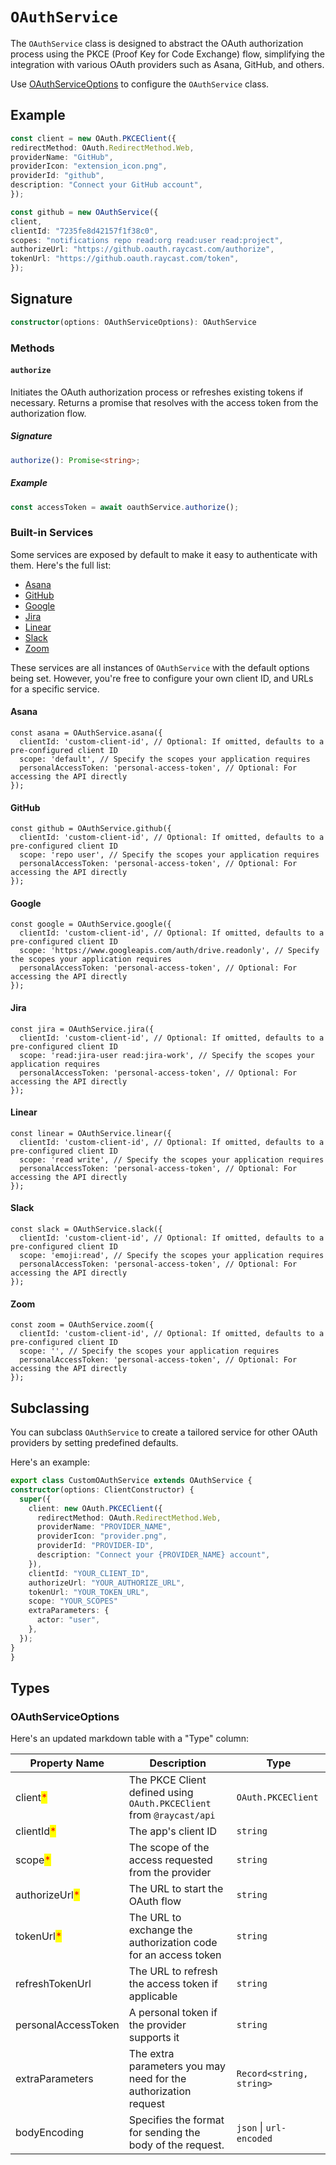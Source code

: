 # `OAuthService`

The `OAuthService` class is designed to abstract the OAuth authorization process using the PKCE (Proof Key for Code Exchange) flow, simplifying the integration with various OAuth providers such as Asana, GitHub, and others.

Use [OAuthServiceOptions](#OAuthServiceOptions) to configure the `OAuthService` class.

## Example

```ts
const client = new OAuth.PKCEClient({
redirectMethod: OAuth.RedirectMethod.Web,
providerName: "GitHub",
providerIcon: "extension_icon.png",
providerId: "github",
description: "Connect your GitHub account",
});

const github = new OAuthService({
client,
clientId: "7235fe8d42157f1f38c0",
scopes: "notifications repo read:org read:user read:project",
authorizeUrl: "https://github.oauth.raycast.com/authorize",
tokenUrl: "https://github.oauth.raycast.com/token",
});
```

## Signature

```ts
constructor(options: OAuthServiceOptions): OAuthService
```

### Methods

#### `authorize`

Initiates the OAuth authorization process or refreshes existing tokens if necessary. Returns a promise that resolves with the access token from the authorization flow.

##### Signature

```typescript
authorize(): Promise<string>;
```

##### Example

```typescript
const accessToken = await oauthService.authorize();
```

### Built-in Services

Some services are exposed by default to make it easy to authenticate with them. Here's the full list:

- [Asana](#asana)
- [GitHub](#github)
- [Google](#google)
- [Jira](#jira)
- [Linear](#linear)
- [Slack](#slack)
- [Zoom](#zoom)

These services are all instances of `OAuthService` with the default options being set. However, you're free to configure your own client ID, and URLs for a specific service.

#### Asana

```tsx
const asana = OAuthService.asana({
  clientId: 'custom-client-id', // Optional: If omitted, defaults to a pre-configured client ID
  scope: 'default', // Specify the scopes your application requires
  personalAccessToken: 'personal-access-token', // Optional: For accessing the API directly
});
```

#### GitHub

```tsx
const github = OAuthService.github({
  clientId: 'custom-client-id', // Optional: If omitted, defaults to a pre-configured client ID
  scope: 'repo user', // Specify the scopes your application requires
  personalAccessToken: 'personal-access-token', // Optional: For accessing the API directly
});
```

#### Google

```tsx
const google = OAuthService.google({
  clientId: 'custom-client-id', // Optional: If omitted, defaults to a pre-configured client ID
  scope: 'https://www.googleapis.com/auth/drive.readonly', // Specify the scopes your application requires
  personalAccessToken: 'personal-access-token', // Optional: For accessing the API directly
});
```

#### Jira

```tsx
const jira = OAuthService.jira({
  clientId: 'custom-client-id', // Optional: If omitted, defaults to a pre-configured client ID
  scope: 'read:jira-user read:jira-work', // Specify the scopes your application requires
  personalAccessToken: 'personal-access-token', // Optional: For accessing the API directly
});
```

#### Linear

```tsx
const linear = OAuthService.linear({
  clientId: 'custom-client-id', // Optional: If omitted, defaults to a pre-configured client ID
  scope: 'read write', // Specify the scopes your application requires
  personalAccessToken: 'personal-access-token', // Optional: For accessing the API directly
});
```

#### Slack

```tsx
const slack = OAuthService.slack({
  clientId: 'custom-client-id', // Optional: If omitted, defaults to a pre-configured client ID
  scope: 'emoji:read', // Specify the scopes your application requires
  personalAccessToken: 'personal-access-token', // Optional: For accessing the API directly
});
```

#### Zoom

```tsx
const zoom = OAuthService.zoom({
  clientId: 'custom-client-id', // Optional: If omitted, defaults to a pre-configured client ID
  scope: '', // Specify the scopes your application requires
  personalAccessToken: 'personal-access-token', // Optional: For accessing the API directly
});
```

## Subclassing

You can subclass `OAuthService` to create a tailored service for other OAuth providers by setting predefined defaults.

Here's an example:

```ts
export class CustomOAuthService extends OAuthService {
constructor(options: ClientConstructor) {
  super({
    client: new OAuth.PKCEClient({
      redirectMethod: OAuth.RedirectMethod.Web,
      providerName: "PROVIDER_NAME",
      providerIcon: "provider.png",
      providerId: "PROVIDER-ID",
      description: "Connect your {PROVIDER_NAME} account",
    }),
    clientId: "YOUR_CLIENT_ID",
    authorizeUrl: "YOUR_AUTHORIZE_URL",
    tokenUrl: "YOUR_TOKEN_URL",
    scope: "YOUR_SCOPES"
    extraParameters: {
      actor: "user",
    },
  });
}
}
```

## Types

### OAuthServiceOptions

Here's an updated markdown table with a "Type" column:

| Property Name | Description | Type |
|---------------|-------------|------|
| client<mark style="color:red;">*</mark> | The PKCE Client defined using `OAuth.PKCEClient` from `@raycast/api` | `OAuth.PKCEClient` |
| clientId<mark style="color:red;">*</mark> | The app's client ID | `string` |
| scope<mark style="color:red;">*</mark> | The scope of the access requested from the provider | `string` |
| authorizeUrl<mark style="color:red;">*</mark> | The URL to start the OAuth flow | `string` |
| tokenUrl<mark style="color:red;">*</mark> | The URL to exchange the authorization code for an access token | `string` |
| refreshTokenUrl | The URL to refresh the access token if applicable | `string` |
| personalAccessToken | A personal token if the provider supports it | `string` |
| extraParameters | The extra parameters you may need for the authorization request | `Record<string, string>` |
| bodyEncoding | Specifies the format for sending the body of the request. | `json` \| `url-encoded`  |

